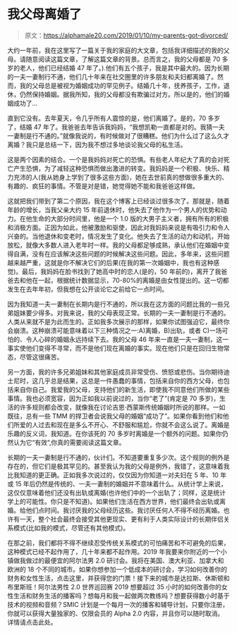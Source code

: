 # 我父母离婚了

> 原文：<https://alphamale20.com/2019/01/10/my-parents-got-divorced/>

大约一年前，我在这里写了一篇关于我的家庭的大文章，包括我详细描述的我的父母。请随意阅读这篇文章，了解这篇文章的背景。总而言之，我的父母都是 70 多岁的老人，他们已经结婚 47 年了。).他们有五个孩子，我是其中最大的。因为长期的一夫一妻制行不通，他们几十年来在社交圈里的许多朋友和夫妇都离婚了。然而，我的父母总是被视为婚姻成功的罕见例子。结婚几十年，抚养孩子，工作，退休，仍然保持婚姻。据我所知，我的父母都没有欺骗过对方。所以是的，他们的婚姻成功了…

直到它没有。去年夏天，令几乎所有人震惊的是，他们离婚了。是的，70 多岁了，结婚 47 年了。我爸爸去年告诉我妈妈，“我想凯勒一直都是对的。我猜一夫一妻制是行不通的。”就像我说的，有时候做对了很糟糕。他们为什么过了这么久才离婚？我只是总结一下，因为我不想过多地谈论我父母的私生活。

这是两个因素的结合。一个是我妈妈对死亡的恐惧。有些老人年纪大了真的会对死亡产生恐惧，为了减轻这种恐惧而做出激进的转变。我妈妈是一个积极、快乐、精力充沛的人(我从她身上学到了很多这些方面)，她在去世前真的想做很多重大的、有趣的、疯狂的事情。不管是对是错，她觉得她不能和我爸爸这样做。

这就把我们带到了第二个原因，我在这个博客上已经谈过很多次了。那就是，随着年龄的增长，当我父亲大约 15 年前退休时，他失去了他作为一个男人的优势和动力。在他生命的大部分时间里，他是一个 1.0 版的大男子主义者，拥有所有的积极和消极方面。正因为如此，他被激励和驱使，因此对我妈妈来说是有吸引力和令人兴奋的。当他退休和变老时，情况发生了变化。他失去了生活的动力和动机，开始放松，就像大多数人进入老年时一样。我的父母都足够成熟，承认他们在婚姻中变得自满，没有在应该解决这些问题的时候解决这些问题。因此，多年来，这些问题越来越严重，这就是你不解决它们的后果(在我的第一次婚姻中，我也有这种感觉)。最后，我妈妈在脸书找到了她高中时的恋人(是的，50 年前的)，离开了我爸爸去和他在一起，根据统计数据显示，70-80%的离婚是由女性提出的。这一切都发生在去年年初，但我想在公开谈论它之前给它一点时间。

因为我知道一夫一妻制在长期内是行不通的，所以我在这方面的问题比我的一些兄弟姐妹要少得多。对我来说，我的父母表现正常。长期的一夫一妻制是行不通的。人类从来就不是为此而生的。正如我多次展示的那样，如果你试图强迫它，最终你会崩溃。这种崩溃可能意味着以下三种情况之一:A)离婚，B)出轨，或者 C)一场可怕的、令人心碎的婚姻永远持续下去。我的父母 46 年来一直是一夫一妻制，这一事实使他们变得不寻常，而不是他们现在离婚的事实。现在他们只是在回归生物常态，尽管这很痛苦。

另一方面，我的许多兄弟姐妹和其他家庭成员非常受伤、愤怒或悲伤。当你期待迪士尼时，这几乎总是结果，这总是一件愚蠢的事情，包括来自你的西方父母，也包括来自你自己。我爱我的父母，支持他们的新生活，即使我不同意他们所做的某些事情。我也必须宽容，因为正如我以前说过的，当你“老了”(肯定是 70 多岁)，生活的许多规则都会改变，就像我在讨论吉恩·西蒙斯传统婚姻时所说的那样。一如既往，总有一些 TMM 的捍卫者会说我父母的婚姻“成功了”。如果你看到他们和他们所爱的人过去和现在是多么不开心、不舒服和尴尬，你就不会这么说了。离婚是乐趣的反义词，我知道。在你该死的 70 多岁时离婚是一个额外的问题。如果你仍然认为它“有效”,你真的需要阅读这篇文章。

长期的一夫一妻制是行不通的，伙计们。不知道要重复多少次。这个规则的例外是存在的，但它们是极其罕见的。甚至我认为我的父母是例外，我错了，这意味着我比我知道的更正确。正如我多次说过的，仅仅因为你知道一对夫妇在 5 年、10 年或 15 年后仍然是传统的、一夫一妻制的婚姻并不意味着什么。从统计学上来说，这仅仅意味着他们还没有出轨或离婚(也许他们中的一个出轨了；同样，这是统计学上的可能性。你只是不知道)。如果他们生活在西方世界，他们最终会出轨或离婚。给他们点时间。我讨厌我的父母经历这些。我讨厌任何人不得不经历离婚。也许有一天，整个社会最终会接受其他更现实、更有利于人类实际设计的长期伴侣关系模式(比如我的模式，尽管还有其他模式)。

在那之前，我们都将不得不继续忍受传统关系模式的可怕痛苦和不可避免的后果，这种模式已经不起作用了，几十年来都不起作用。2019 年我要来你附近的一个小镇做我做过的最便宜的阿尔法男 2.0 研讨会。我将在美国、澳大利亚、加拿大和欧洲的 18 个不同的城市。如果你想参加一个低成本的研讨会，学习如何改善你的财务和女性生活，点击这里，并获得您的门票！接下来的城市是达拉斯、休斯顿和布里斯班！阿尔法男性 2.0 世界巡回赛 2019 想要超过 35 小时的如何改善你的女性生活和财务生活的播客吗？想每月和我一起做两次教练吗？想要获得数小时基于技术的视频和音频？SMIC 计划是一个每月一次的播客和辅导计划，只要你注册，你就可以获得大量独家的、仅限会员的 Alpha 2.0 内容，并且你可以随时取消。详情请点击此处。